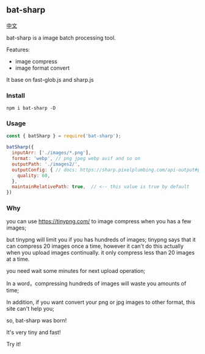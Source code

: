 ## bat-sharp

[中文](https://github.com/cunzaizhuyi/bat-sharp/blob/master/README_cn.md)

bat-sharp is a image batch processing tool.

Features:
* image compress
* image format convert

It base on fast-glob.js and sharp.js


### Install
```
npm i bat-sharp -D
```

### Usage

```javascript
const { batSharp } = require('bat-sharp');

batSharp({
  inputArr: ['./images/*.png'],
  format: 'webp', // png jpeg webp avif and so on
  outputPath: './images2/',
  outputConfig: { // docs: https://sharp.pixelplumbing.com/api-output#png
    quality: 60,
  },
  maintainRelativePath: true,  // <-- this value is true by default
})
```

### Why

you can use https://tinypng.com/ to image compress when you
has a few images;

but tinypng will limit you if you has hundreds of images;
tinypng says that it can compress 20 images once a time,
however it can't do this actually when you upload images continually.
it only compress less than 20 images at a time.

you need wait some minutes for next upload operation;


In a word，compressing hundreds of images will waste you amounts of time;

In addition, if you want convert your png or jpg images to
other format, this site can't help you;

so, bat-sharp was born!

It's very tiny and fast!

Try it!
